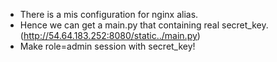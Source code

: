 - There is a mis configuration for nginx alias.
- Hence we can get a main.py that containing real secret_key. (http://54.64.183.252:8080/static../main.py)
- Make role=admin session with secret_key!
